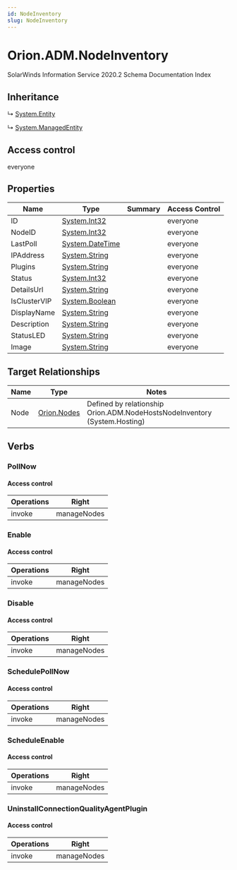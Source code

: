 ```yaml
---
id: NodeInventory
slug: NodeInventory
---
```


# Orion.ADM.NodeInventory

SolarWinds Information Service 2020.2 Schema Documentation Index

## Inheritance

↳ [System.Entity](./../System/Entity)

↳ [System.ManagedEntity](./../System/ManagedEntity)

## Access control

everyone

## Properties

| Name | Type | Summary | Access Control |
| ------ | ------ | ------ | ------ |
| ID | [System.Int32](https://docs.microsoft.com/en-us/dotnet/api/system.int32) |  | everyone |
| NodeID | [System.Int32](https://docs.microsoft.com/en-us/dotnet/api/system.int32) |  | everyone |
| LastPoll | [System.DateTime](https://docs.microsoft.com/en-us/dotnet/api/system.datetime) |  | everyone |
| IPAddress | [System.String](https://docs.microsoft.com/en-us/dotnet/api/system.string) |  | everyone |
| Plugins | [System.String](https://docs.microsoft.com/en-us/dotnet/api/system.string) |  | everyone |
| Status | [System.Int32](https://docs.microsoft.com/en-us/dotnet/api/system.int32) |  | everyone |
| DetailsUrl | [System.String](https://docs.microsoft.com/en-us/dotnet/api/system.string) |  | everyone |
| IsClusterVIP | [System.Boolean](https://docs.microsoft.com/en-us/dotnet/api/system.boolean) |  | everyone |
| DisplayName | [System.String](https://docs.microsoft.com/en-us/dotnet/api/system.string) |  | everyone |
| Description | [System.String](https://docs.microsoft.com/en-us/dotnet/api/system.string) |  | everyone |
| StatusLED | [System.String](https://docs.microsoft.com/en-us/dotnet/api/system.string) |  | everyone |
| Image | [System.String](https://docs.microsoft.com/en-us/dotnet/api/system.string) |  | everyone |

## Target Relationships

| Name | Type | Notes |
| ------ | ------ | ------ |
| Node | [Orion.Nodes](./../Orion/Nodes) | Defined by relationship Orion.ADM.NodeHostsNodeInventory (System.Hosting) |

## Verbs

### PollNow

#### Access control

| Operations | Right |
| ------ | ------ |
| invoke | manageNodes |

### Enable

#### Access control

| Operations | Right |
| ------ | ------ |
| invoke | manageNodes |

### Disable

#### Access control

| Operations | Right |
| ------ | ------ |
| invoke | manageNodes |

### SchedulePollNow

#### Access control

| Operations | Right |
| ------ | ------ |
| invoke | manageNodes |

### ScheduleEnable

#### Access control

| Operations | Right |
| ------ | ------ |
| invoke | manageNodes |

### UninstallConnectionQualityAgentPlugin

#### Access control

| Operations | Right |
| ------ | ------ |
| invoke | manageNodes |

